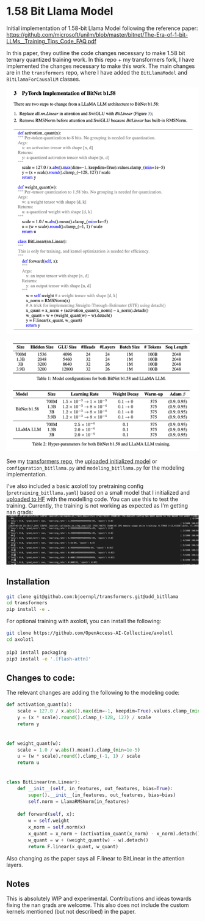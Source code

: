 # 1.58 Bit Llama Model
Initial implementation of 1.58-bit Llama Model following the reference paper: https://github.com/microsoft/unilm/blob/master/bitnet/The-Era-of-1-bit-LLMs__Training_Tips_Code_FAQ.pdf

In this paper, they outline the code changes necessary to make 1.58 bit ternary quantized training work. In this repo + my transformers fork, I have implemented the changes necessary to make this work. The main changes are in the `transformers` repo, where I have added the `BitLlamaModel` and `BitLlamaForCausalLM` classes. 

![Training code changes](code_from_paper.png)

![Training hyperparams](training_config.png)

See my [transformers repo](https://github.com/bjoernpl/transformers/tree/add_bitllama/src/transformers/models/bitllama), the [uploaded initialized model](https://huggingface.co/bjoernp/micro-bitllama) or `configuration_bitllama.py` and `modeling_bitllama.py` for the modeling implementation.

I've also included a basic axolotl toy pretraining config (`pretraining_bitllama.yaml`) based on a small model that I initialized and [uploaded to HF](https://huggingface.co/bjoernp/micro-bitllama) with the modelling code. You can use this to test the training. Currently, the training is not working as expected as I'm getting nan grads:
![alt text](nan_grads.png)

## Installation
```bash
git clone git@github.com:bjoernpl/transformers.git@add_bitllama
cd transformers
pip install -e .
```

For optional training with axolotl, you can install the following:
```bash
git clone https://github.com/OpenAccess-AI-Collective/axolotl
cd axolotl

pip3 install packaging
pip3 install -e '.[flash-attn]'
```

## Changes to code:
The relevant changes are adding the following to the modeling code:
```python
def activation_quant(x):
    scale = 127.0 / x.abs().max(dim=-1, keepdim=True).values.clamp_(min=1e-5)
    y = (x * scale).round().clamp_(-128, 127) / scale
    return y


def weight_quant(w):
    scale = 1.0 / w.abs().mean().clamp_(min=1e-5)
    u = (w * scale).round().clamp_(-1, 1) / scale
    return u


class BitLinear(nn.Linear):
    def __init__(self, in_features, out_features, bias=True):
        super().__init__(in_features, out_features, bias=bias)
        self.norm = LlamaRMSNorm(in_features)

    def forward(self, x):
        w = self.weight
        x_norm = self.norm(x)
        x_quant = x_norm + (activation_quant(x_norm) - x_norm).detach()
        w_quant = w + (weight_quant(w) - w).detach()
        return F.linear(x_quant, w_quant)
```
Also changing as the paper says all F.linear to BitLinear in the attention layers.

## Notes
This is absolutely WIP and experimental. Contributions and ideas towards fixing the nan grads are welcome. This also does not include the custom kernels mentioned (but not described) in the paper.
